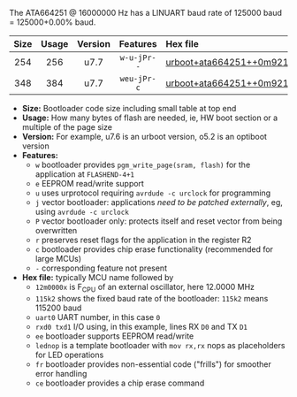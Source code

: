 The ATA664251 @ 16000000 Hz has a LINUART baud rate of 125000 baud = 125000+0.00% baud.

|Size|Usage|Version|Features|Hex file|
|:-:|:-:|:-:|:-:|:--|
|254|256|u7.7|`w-u-jPr--`|[urboot+ata664251++0m9216x++++7k2_uart0_rxa0_txa1_lednop_fr.hex](https://raw.githubusercontent.com/stefanrueger/urboot.hex/main/mcus/ata664251/external_oscillator/fcpu++0m9216_Hz/br++++7k2_bps/urboot+ata664251++0m9216x++++7k2_uart0_rxa0_txa1_lednop_fr.hex)|
|348|384|u7.7|`weu-jPr-c`|[urboot+ata664251++0m9216x++++7k2_uart0_rxa0_txa1_ee_lednop_fr_ce.hex](https://raw.githubusercontent.com/stefanrueger/urboot.hex/main/mcus/ata664251/external_oscillator/fcpu++0m9216_Hz/br++++7k2_bps/urboot+ata664251++0m9216x++++7k2_uart0_rxa0_txa1_ee_lednop_fr_ce.hex)|

- **Size:** Bootloader code size including small table at top end
- **Usage:** How many bytes of flash are needed, ie, HW boot section or a multiple of the page size
- **Version:** For example, u7.6 is an urboot version, o5.2 is an optiboot version
- **Features:**
  + `w` bootloader provides `pgm_write_page(sram, flash)` for the application at `FLASHEND-4+1`
  + `e` EEPROM read/write support
  + `u` uses urprotocol requiring `avrdude -c urclock` for programming
  + `j` vector bootloader: applications *need to be patched externally*, eg, using `avrdude -c urclock`
  + `P` vector bootloader only: protects itself and reset vector from being overwritten
  + `r` preserves reset flags for the application in the register R2
  + `c` bootloader provides chip erase functionality (recommended for large MCUs)
  + `-` corresponding feature not present
- **Hex file:** typically MCU name followed by
  + `12m0000x` is F<sub>CPU</sub> of an external oscillator, here 12.0000 MHz
  + `115k2` shows the fixed baud rate of the bootloader: `115k2` means 115200 baud
  + `uart0` UART number, in this case `0`
  + `rxd0 txd1` I/O using, in this example, lines RX `D0` and TX `D1`
  + `ee` bootloader supports EEPROM read/write
  + `lednop` is a template bootloader with `mov rx,rx` nops as placeholders for LED operations
  + `fr` bootloader provides non-essential code ("frills") for smoother error handling
  + `ce` bootloader provides a chip erase command
